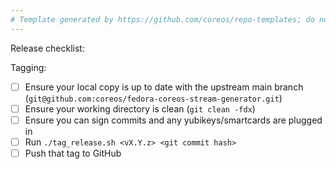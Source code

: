 ```yaml
---
# Template generated by https://github.com/coreos/repo-templates; do not edit downstream
---
```


Release checklist:

Tagging:
 - [ ] Ensure your local copy is up to date with the upstream main branch (`git@github.com:coreos/fedora-coreos-stream-generator.git`)
 - [ ] Ensure your working directory is clean (`git clean -fdx`)
 - [ ] Ensure you can sign commits and any yubikeys/smartcards are plugged in
 - [ ] Run `./tag_release.sh <vX.Y.z> <git commit hash>`
 - [ ] Push that tag to GitHub
